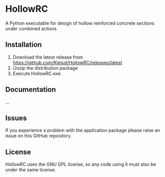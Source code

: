 # HollowRC
A Python executable for design of hollow reinforced concrete sections under combined actions

## Installation
1. Download the latest release from https://github.com/Kleissl/HollowRC/releases/latest
2. Unzip the distribution package
3. Execute HollowRC.exe

## Documentation
...

## Issues
If you experience a problem with the application package please raise an issue on this GitHub repository. 

## License
HollowRC uses the GNU GPL license, so any code using it must also be under the same license.

